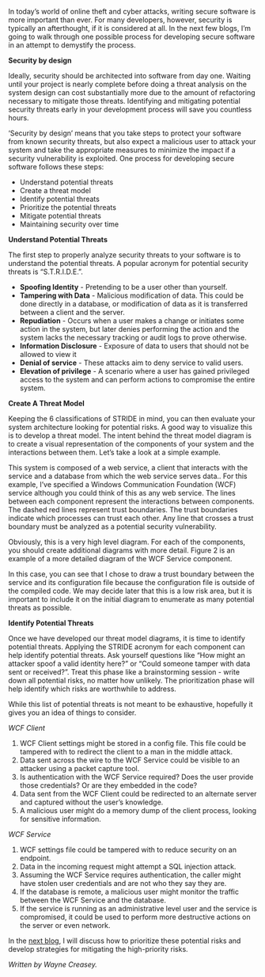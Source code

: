 

In today’s world of online theft and cyber attacks, writing secure software is more important than ever. For many developers, however, security is typically an afterthought, if it is considered at all. In the next few blogs, I’m going to walk through one possible process for developing secure software in an attempt to demystify the process.

**Security by design**

Ideally, security should be architected into software from day one. Waiting until your project is nearly complete before doing a threat analysis on the system design can cost substantially more due to the amount of refactoring necessary to mitigate those threats. Identifying and mitigating potential security threats early in your development process will save you countless hours.

‘Security by design’ means that you take steps to protect your software from known security threats, but also expect a malicious user to attack your system and take the appropriate measures to minimize the impact if a security vulnerability is exploited. One process for developing secure software follows these steps:

- Understand potential threats
- Create a threat model
- Identify potential threats
- Prioritize the potential threats
- Mitigate potential threats
- Maintaining security over time

**Understand Potential Threats**

The first step to properly analyze security threats to your software is to understand the potential threats. A popular acronym for potential security threats is “S.T.R.I.D.E.”.

- **Spoofing Identity** \- Pretending to be a user other than yourself.
- **Tampering with Data** - Malicious modification of data. This could be done directly in a database, or modification of data as it is transferred between a client and the server.
- **Repudiation** - Occurs when a user makes a change or initiates some action in the system, but later denies performing the action and the system lacks the necessary tracking or audit logs to prove otherwise.
- **Information Disclosure** \- Exposure of data to users that should not be allowed to view it
- **Denial of service** \- These attacks aim to deny service to valid users.
- **Elevation of privilege** \- A scenario where a user has gained privileged access to the system and can perform actions to compromise the entire system.

**Create A Threat Model**

Keeping the 6 classifications of STRIDE in mind, you can then evaluate your system architecture looking for potential risks. A good way to visualize this is to develop a threat model. The intent behind the threat model diagram is to create a visual representation of the components of your system and the interactions between them. Let’s take a look at a simple example.



This system is composed of a web service, a client that interacts with the service and a database from which the web service serves data.. For this example, I’ve specified a Windows Communication Foundation (WCF) service although you could think of this as any web service. The lines between each component represent the interactions between components. The dashed red lines represent trust boundaries. The trust boundaries indicate which processes can trust each other. Any line that crosses a trust boundary must be analyzed as a potential security vulnerability.

Obviously, this is a very high level diagram. For each of the components, you should create additional diagrams with more detail. Figure 2 is an example of a more detailed diagram of the WCF Service component.



In this case, you can see that I chose to draw a trust boundary between the service and its configuration file because the configuration file is outside of the compiled code. We may decide later that this is a low risk area, but it is important to include it on the initial diagram to enumerate as many potential threats as possible.

**Identify Potential Threats**

Once we have developed our threat model diagrams, it is time to identify potential threats. Applying the STRIDE acronym for each component can help identify potential threats. Ask yourself questions like “How might an attacker spoof a valid identity here?” or “Could someone tamper with data sent or received?”. Treat this phase like a brainstorming session - write down all potential risks, no matter how unlikely. The prioritization phase will help identify which risks are worthwhile to address.

While this list of potential threats is not meant to be exhaustive, hopefully it gives you an idea of things to consider.

_WCF Client_

1. WCF Client settings might be stored in a config file. This file could be tampered with to redirect the client to a man in the middle attack.
2. Data sent across the wire to the WCF Service could be visible to an attacker using a packet capture tool.
3. Is authentication with the WCF Service required? Does the user provide those credentials? Or are they embedded in the code?
4. Data sent from the WCF Client could be redirected to an alternate server and captured without the user’s knowledge.
5. A malicious user might do a memory dump of the client process, looking for sensitive information.

_WCF Service_

1. WCF settings file could be tampered with to reduce security on an endpoint.
2. Data in the incoming request might attempt a SQL injection attack.
3. Assuming the WCF Service requires authentication, the caller might have stolen user credentials and are not who they say they are.
4. If the database is remote, a malicious user might monitor the traffic between the WCF Service and the database.
5. If the service is running as an administrative level user and the service is compromised, it could be used to perform more destructive actions on the server or even network.

In the [next blog](/writing-secure-software-part-2/), I will discuss how to prioritize these potential risks and develop strategies for mitigating the high-priority risks.

_Written by Wayne Creasey._
